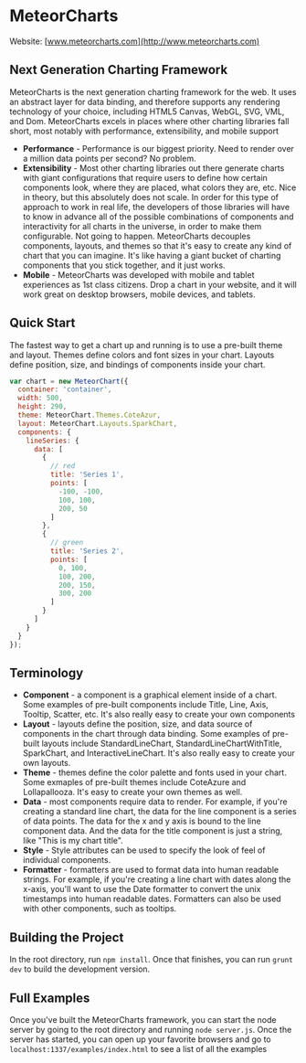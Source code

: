 MeteorCharts
============

Website: [www.meteorcharts.com](http://www.meteorcharts.com)

## Next Generation Charting Framework

MeteorCharts is the next generation charting framework for the web.  It uses an abstract layer for data binding, and therefore supports any rendering technology of your choice, including HTML5 Canvas, WebGL, SVG, VML, and Dom.  MeteorCharts excels in places where other charting libraries fall short, most notably with performance, extensibility, and mobile support
 
  * __Performance__ - Performance is our biggest priority.  Need to render over a million data points per second?  No problem.
  * __Extensibility__ - Most other charting libraries out there generate charts with giant configurations that require users to define how certain components look, where they are placed, what colors they are, etc.  Nice in theory, but this absolutely does not scale.  In order for this type of approach to work in real life, the developers of those libraries will have to know in advance all of the possible combinations of components and interactivity for all charts in the universe, in order to make them configurable.  Not going to happen.  MeteorCharts decouples components, layouts, and themes so that it's easy to create any kind of chart that you can imagine.  It's like having a giant bucket of charting components that you stick together, and it just works.
  * __Mobile__ - MeteorCharts was developed with mobile and tablet experiences as 1st class citizens.  Drop a chart in your website, and it will work great on desktop browsers, mobile devices, and tablets.

## Quick Start

The fastest way to get a chart up and running is to use a pre-built theme and layout.  Themes define colors and font sizes in your chart.  Layouts define position, size, and bindings of components inside your chart.

```javascript
var chart = new MeteorChart({
  container: 'container',
  width: 500,
  height: 290,
  theme: MeteorChart.Themes.CoteAzur,
  layout: MeteorChart.Layouts.SparkChart,
  components: {
    lineSeries: {
      data: [
        {
          // red
          title: 'Series 1',
          points: [
            -100, -100,
            100, 100,
            200, 50
          ]
        },
        { 
          // green
          title: 'Series 2',
          points: [
            0, 100,
            100, 200,
            200, 150,
            300, 200
          ]
        }
      ]
    }
  }
});
```

## Terminology
  * __Component__ - a component is a graphical element inside of a chart.  Some examples of pre-built components include Title, Line, Axis, Tooltip, Scatter, etc.  It's also really easy to create your own components
  * __Layout__ - layouts define the position, size, and data source of components in the chart through data binding.  Some examples of pre-built layouts include StandardLineChart, StandardLineChartWithTitle, SparkChart, and InteractiveLineChart.  It's also really easy to create your own layouts.
  * __Theme__ - themes define the color palette and fonts used in your chart.  Some exmaples of pre-built themes include CoteAzure and Lollapallooza.  It's easy to create your own themes as well.
  * __Data__ - most components require data to render.  For example, if you're creating a standard line chart, the data for the line component is a series of data points.  The data for the x and y axis is bound to the line component data.  And the data for the title component is just a string, like "This is my chart title".
  * __Style__ - Style attributes can be used to specify the look of feel of individual components.
  * __Formatter__ - formatters are used to format data into human readable strings.  For example, if you're creating a line chart with dates along the x-axis, you'll want to use the Date formatter to convert the unix timestamps into human readable dates.  Formatters can also be used with other components, such as tooltips.
  
## Building the Project

In the root directory, run `npm install`.  Once that finishes, you can run `grunt dev` to build the development version.

## Full Examples

Once you've built the MeteorCharts framework, you can start the node server by going to the root directory and running `node server.js`.  Once the server has started, you can open up your favorite browsers and go to `localhost:1337/examples/index.html` to see a list of all the examples

